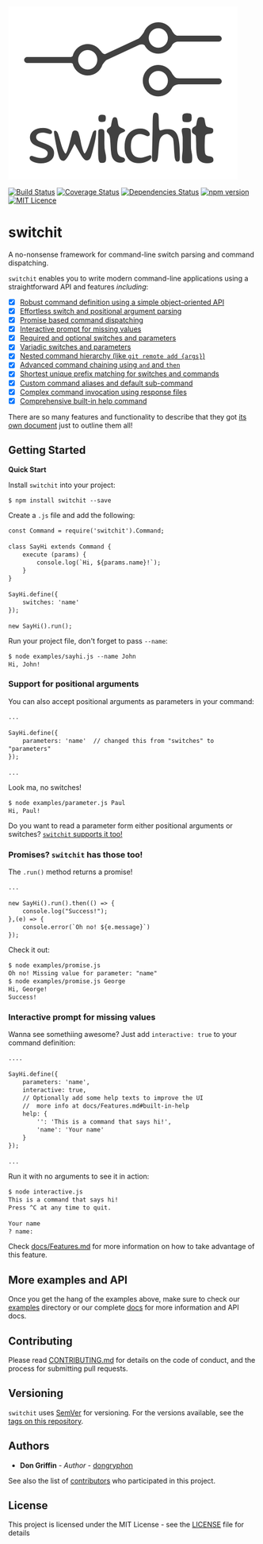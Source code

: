 ![switchit logo](assets/switchit_logo.png)  
  
[![Build Status](https://travis-ci.org/dongryphon/switchit.svg?branch=master)](https://travis-ci.org/dongryphon/switchit)
[![Coverage Status](https://coveralls.io/repos/github/dongryphon/switchit/badge.svg?branch=master)](https://coveralls.io/github/dongryphon/switchit?branch=master)
[![Dependencies Status](https://david-dm.org/dongryphon/switchit/status.svg)](https://david-dm.org/dongryphon/switchit)
[![npm version](https://badge.fury.io/js/switchit.svg)](https://badge.fury.io/js/switchit)
[![MIT Licence](https://badges.frapsoft.com/os/mit/mit.svg?v=103)](https://opensource.org/licenses/mit-license.php)   

# switchit
A no-nonsense framework for command-line switch parsing and command dispatching.

`switchit` enables you to write modern command-line applications using a straightforward API and features _including_:

* [x] [Robust command definition using a simple object-oriented API](#getting-started) 
* [x] [Effortless switch and positional argument parsing](#support-for-positional-arguments) 
* [x] [Promise based command dispatching](#promises-switchit-has-those-too) 
* [x] [Interactive prompt for missing values](#interactive-prompt-for-missing-values)
* [x] [Required and optional switches and parameters](docs/Features.md#required-and-optional-values) 
* [x] [Variadic switches and parameters](docs/Features.md#variadic-switches-and-parameters) 
* [x] [Nested command hierarchy (like `git remote add {args}`)](docs/Features.md#commands-and-sub-commands) 
* [x] [Advanced command chaining using `and` and `then`](docs/Features.md#command-chaining) 
* [x] [Shortest unique prefix matching for switches and commands](docs/Features.md#shortest-unique-prefix-switches) 
* [x] [Custom command aliases and default sub-command](docs/Features.md#sub-command-aliases) 
* [x] [Complex command invocation using response files](docs/Features.md#complex-command-processing) 
* [x] [Comprehensive built-in help command](docs/Features.md#built-in-help-command) 

There are so many features and functionality to describe that they got [its own document](docs/Features.md) 
just to outline them all!

## Getting Started

**Quick Start**

Install `switchit` into your project:

    $ npm install switchit --save

Create a `.js` file and add the following:
 
    const Command = require('switchit').Command;
    
    class SayHi extends Command {
        execute (params) {
            console.log(`Hi, ${params.name}!`);
        }
    }
    
    SayHi.define({
        switches: 'name'
    });
    
    new SayHi().run();

Run your project file, don't forget to pass `--name`:

    $ node examples/sayhi.js --name John
    Hi, John!

### Support for positional arguments 

You can also accept positional arguments as parameters in your command: 

    ...
    
    SayHi.define({
        parameters: 'name'  // changed this from "switches" to "parameters"
    });
    
    ...
   
Look ma, no switches!

    $ node examples/parameter.js Paul
    Hi, Paul!

Do you want to read a parameter form either positional arguments or switches? 
[`switchit` supports it too!](docs/Features.md#switchy-parameters) 

### Promises? `switchit` has those too! 

The `.run()` method returns a promise! 

    ...
    
    new SayHi().run().then(() => { 
        console.log("Success!"); 
    },(e) => { 
        console.error(`Oh no! ${e.message}`) 
    });
    
Check it out:

    $ node examples/promise.js
    Oh no! Missing value for parameter: "name"
    $ node examples/promise.js George 
    Hi, George!
    Success!

### Interactive prompt for missing values

Wanna see somethiing awesome? Just add `interactive: true` to your command definition:

    ....
    
    SayHi.define({
        parameters: 'name',
        interactive: true,
        // Optionally add some help texts to improve the UI
        //  more info at docs/Features.md#built-in-help
        help: {
            '': 'This is a command that says hi!',
            'name': 'Your name'
        }
    });
    
    ...
    
Run it with no arguments to see it in action:

    $ node interactive.js
    This is a command that says hi!
    Press ^C at any time to quit.
    
    Your name
    ? name: 

Check [docs/Features.md](docs/Features.md#interactive-mode) for more information
on how to take advantage of this feature.

## More examples and API

Once you get the hang of the examples above, make sure to check our [examples](examples/)
directory or our complete [docs](docs/) for more information and API docs.

## Contributing

Please read [CONTRIBUTING.md](CONTRIBUTING.md) for details on the code of conduct, and the
process for submitting pull requests.

## Versioning

`switchit` uses [SemVer](http://semver.org/) for versioning. For the versions available, see the
[tags on this repository](https://github.com/dongryphon/switchit/tags). 

## Authors

* **Don Griffin** - *Author* - [dongryphon](https://github.com/dongryphon)

See also the list of [contributors](https://github.com/dongryphon/switchit/contributors)
who participated in this project.

## License

This project is licensed under the MIT License - see the [LICENSE](LICENSE) file for details
